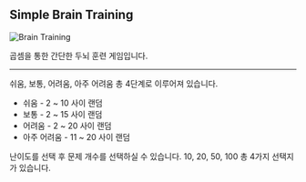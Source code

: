 ## Simple Brain Training

![Brain Training](https://k.kakaocdn.net/dn/bMQOyx/btqE7nWou1v/6SNqi7oNDuqXID6GizVlkK/img.jpg)

곱셈을 통한 간단한 두뇌 훈련 게임입니다.

---

쉬움, 보통, 어려움, 아주 어려움 총 4단계로 이루어져 있습니다.

-   쉬움 - 2 ~ 10 사이 랜덤
-   보통 - 2 ~ 15 사이 랜덤
-   어려움 - 2 ~ 20 사이 랜덤
-   아주 어려움 - 11 ~ 20 사이 랜덤

난이도를 선택 후 문제 개수를 선택하실 수 있습니다.
10, 20, 50, 100 총 4가지 선택지가 있습니다.
